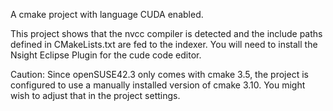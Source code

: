 A cmake project with language CUDA enabled.

This project shows that the nvcc compiler is detected and the include paths
defined in CMakeLists.txt are fed to the indexer.
You will need to install the Nsight Eclipse Plugin for the cude code editor.

Caution: Since openSUSE42.3 only comes with cmake 3.5, the project is configured to use a manually installed version of cmake 3.10. 
You might wish to adjust that in the project settings.

 